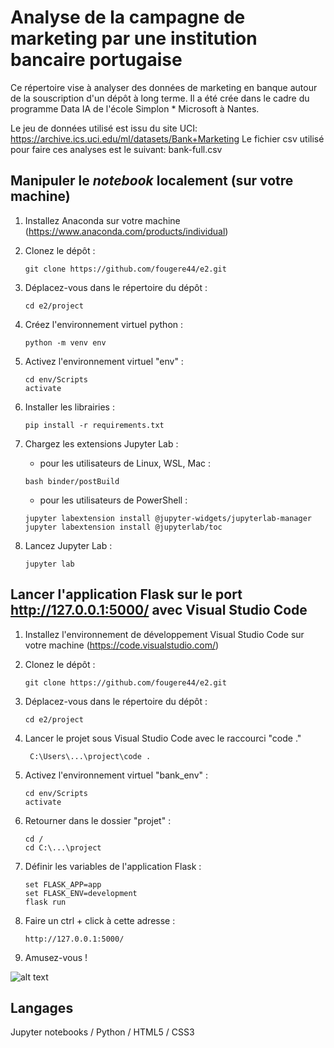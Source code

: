 # Analyse de la campagne de marketing par une institution bancaire portugaise
Ce répertoire vise à analyser des données de marketing en banque autour de la souscription d'un dépôt à long terme. Il a été crée dans le cadre du programme Data IA de l'école Simplon * Microsoft à Nantes.

Le jeu de données utilisé est issu du site UCI: https://archive.ics.uci.edu/ml/datasets/Bank+Marketing
Le fichier csv utilisé pour faire ces analyses est le suivant: bank-full.csv

## Manipuler le *notebook* localement (sur votre machine)

1. Installez Anaconda sur votre machine (https://www.anaconda.com/products/individual)

2. Clonez le dépôt :
    ```
    git clone https://github.com/fougere44/e2.git
    ```

3. Déplacez-vous dans le répertoire du dépôt :
    ```
    cd e2/project
    ```

4. Créez l'environnement virtuel python :
    ```
    python -m venv env
    ```

5. Activez l'environnement virtuel "env" :
    ```
    cd env/Scripts
    activate
    ```
    
6. Installer les librairies :
    ```
    pip install -r requirements.txt
    ```

7. Chargez les extensions Jupyter Lab :

    - pour les utilisateurs de Linux, WSL, Mac :
    ```
    bash binder/postBuild
    ```
    
    - pour les utilisateurs de PowerShell :
    ```
    jupyter labextension install @jupyter-widgets/jupyterlab-manager
    jupyter labextension install @jupyterlab/toc
    ```

8. Lancez Jupyter Lab :
    ```
    jupyter lab
    ```


## Lancer l'application Flask sur le port http://127.0.0.1:5000/ avec Visual Studio Code

1. Installez l'environnement de développement Visual Studio Code sur votre machine (https://code.visualstudio.com/)

2. Clonez le dépôt :
    ```
    git clone https://github.com/fougere44/e2.git
    ```

3. Déplacez-vous dans le répertoire du dépôt :
    ```
    cd e2/project
    ```

4. Lancer le projet sous Visual Studio Code avec le raccourci "code ."
   ```
    C:\Users\...\project\code .
    ```

5. Activez l'environnement virtuel "bank_env" :
    ```
    cd env/Scripts
    activate
    ```
    
6. Retourner dans le dossier "projet" :
    ```
    cd /
    cd C:\...\project
    ```

7. Définir les variables de l'application Flask :
    ```
    set FLASK_APP=app
    set FLASK_ENV=development
    flask run
    ```

8. Faire un ctrl + click à cette adresse : 
    ```
    http://127.0.0.1:5000/
    ```

9. Amusez-vous !


![alt text](https://i.ibb.co/3SPNGv8/flask-app.png)








## Langages 

Jupyter notebooks / Python / HTML5 / CSS3



